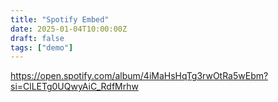 ```yaml
---
title: "Spotify Embed"
date: 2025-01-04T10:00:00Z
draft: false
tags: ["demo"]
---
```


https://open.spotify.com/album/4iMaHsHqTg3rwOtRa5wEbm?si=ClLETg0UQwyAiC_RdfMrhw
